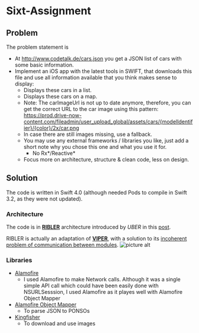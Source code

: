 Sixt-Assignment
=====================================
## Problem ##

The problem statement is
  * At http://www.codetalk.de/cars.json you get a JSON list of cars with some basic information.
  * Implement an iOS app with the latest tools in SWIFT, that downloads this file and use all information available that you think makes sense to display:
    * Displays these cars in a list.
    * Displays these cars on a map.
    * Note: The carImageUrl is not up to date anymore, therefore, you can get the correct URL to the car image using this pattern:
https://prod.drive-now-content.com/fileadmin/user_upload_global/assets/cars/{modelIdentifier}/{color}/2x/car.png
    * In case there are still images missing, use a fallback.
    * You may use any external frameworks / libraries you like, just add a short note why you chose this one and what you use it for.
      * No Rx*/Reactive*
    * Focus more on architecture, structure & clean code, less on design.
    
## Solution ##

The code is written in Swift 4.0 (although needed Pods to compile in Swift 3.2, as they were not updated).

### Architecture ###
The code is in **[RIBLER](https://eng.uber.com/new-rider-app/)** architecture introduced by _UBER_ in this [post](https://eng.uber.com/new-rider-app/).

RIBLER is actually an adaptation of 
**[VIPER](https://www.google.co.in/url?sa=t&rct=j&q=&esrc=s&source=web&cd=3&ved=0ahUKEwjxkP-B_9DWAhUJP48KHU0eDP0QFggtMAI&url=https%3A%2F%2Fwww.objc.io%2Fissues%2F13-architecture%2Fviper%2F&usg=AOvVaw2qUYV6vglF7jK2W3Z0FewL)**, 
with a solution to its [incoherent problem of communication between modules](https://medium.com/@ankoma22/the-good-the-bad-and-the-ugly-of-viper-architecture-for-ios-apps-7272001b5347).
![picture alt](http://eng.uber.com/wp-content/uploads/2016/12/riblet_comms.png)

### Libraries ###
  * [Alamofire](https://github.com/Alamofire/Alamofire)
    - I used Alamofire to make Network calls. Although it was a single simple API call which could have been easily done with NSURLSesssion, I used Alamofire as it playes well with Alamofire Object Mapper
  * [Alamofire Object Mapper](https://github.com/tristanhimmelman/AlamofireObjectMapper)
    - To parse JSON to PONSOs
  * [Kingfisher](https://github.com/onevcat/Kingfisher)
    - To download and use images
